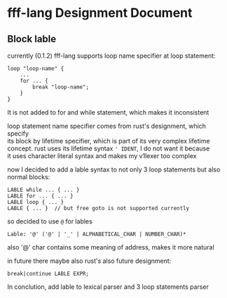 # fff-lang Designment Document

## Block lable

currently (0.1.2) fff-lang supports loop name specifier at loop statement:

    loop "loop-name" {
        ...
        for ... {
            break "loop-name";
        }
    }

It is not added to for and while statement, which makes it inconsistent

loop statement name specifier comes from rust's designment, which specify  
its block by lifetime specifier, which is part of its very complex lifetime  
concept. rust uses its lifetime syntax `' IDENT`, I do not want it because  
it uses character literal syntax and makes my v1lexer too complex

now I decided to add a lable syntax to not only 3 loop statements but also  
normal blocks:

    LABLE while ... { ... }
    LABLE for ... { ... }
    LABLE loop { ... }
    LABLE { ... }  // but free goto is not supported currently

so decided to use `@` for lables

    Lable: '@' ('@' | '_' | ALPHABETICAL_CHAR | NUMBER_CHAR)*

also '@' char contains some meaning of address, makes it more natural

in future there maybe also rust's also future designment:

    break|continue LABLE EXPR;

In conclution, add lable to lexical parser and 3 loop statements parser
